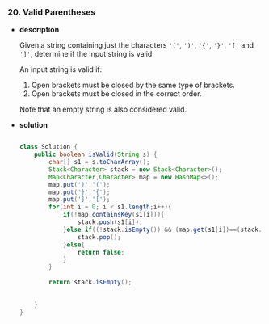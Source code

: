 ### 20. Valid Parentheses

* **description**

  Given a string containing just the characters `'('`, `')'`, `'{'`, `'}'`, `'['` and `']'`, determine if the input string is valid.

  An input string is valid if:

  1. Open brackets must be closed by the same type of brackets.
  2. Open brackets must be closed in the correct order.

  Note that an empty string is also considered valid.

* **solution**

  ```java
  
  class Solution {
      public boolean isValid(String s) {
          char[] s1 = s.toCharArray();
          Stack<Character> stack = new Stack<Character>();
          Map<Character,Character> map = new HashMap<>();
          map.put(')','(');
          map.put('}','{');
          map.put(']','[');
          for(int i = 0; i < s1.length;i++){
              if(!map.containsKey(s1[i])){
                  stack.push(s1[i]);
              }else if((!stack.isEmpty()) && (map.get(s1[i])==(stack.peek()))){
                  stack.pop();
              }else{
                  return false;
              }
          }
          
          return stack.isEmpty();
          
          
      }
  }
  ```

  
